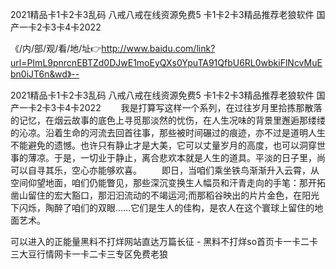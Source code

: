 2021精品卡1卡2卡3乱码
八戒八戒在线资源免费5
卡1卡2卡3精品推荐老狼软件
国产一卡2卡3卡4卡2022


《/内/部/观/看/地/址👉http://www.baidu.com/link?url=PImL9pnrcnEBTZd0DJwE1moEyQXs0YpuTA91QfbU6RL0wbkiFlNcvMuEbn0iJT6n&wd》--

2021精品卡1卡2卡3乱码
八戒八戒在线资源免费5
卡1卡2卡3精品推荐老狼软件
国产一卡2卡3卡4卡2022
　　我是打算写这样一个系列，在过往岁月里拾拣那散落的记忆，在烟云故事的底色上寻觅那淡然的忧伤，在人生况味的背景里邂逅那缕缕的沁凉。沿着生命的河流去回首往事，那些被时间碾过的痕迹，亦不过是道明人生不能避免的遗憾。也许只有静止才是大美，它可以丈量岁月的高度，也可以洞穿世事的薄凉。于是，一切业于静止，离合悲欢本就是人生的道具。平淡的日子里，尚可以自寻其乐，空心亦能够欢喜。
　　即日，当咱们乘坐铁鸟渐渐升入云霄，从空间仰望地面，咱们仍能瞥见，那些深沉变换生人幅员和汗青走向的手笔：那开拓凿山留住的宏大豁口，那汩汩流动的不竭运河;而那稻谷映出的片片金色，在阳光下闪烁，陶醉了咱们的双眼……它们是生人的佳构，是农人在这个寰球上留住的地面艺术。





可以进入的正能量黑料不打烊网站直达万篇长征 - 黑料不打烊so首页卡一卡二卡三大豆行情网卡一卡二卡三专区免费老狼
